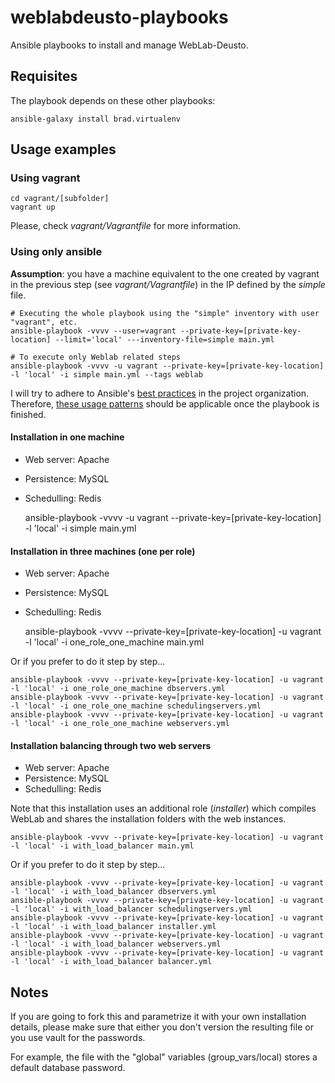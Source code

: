 # weblabdeusto-playbooks

Ansible playbooks to install and manage WebLab-Deusto.



## Requisites

The playbook depends on these other playbooks:

    ansible-galaxy install brad.virtualenv

## Usage examples

### Using vagrant

    cd vagrant/[subfolder]
    vagrant up
   
Please, check _vagrant/Vagrantfile_ for more information.

### Using only ansible

__Assumption__: you have a machine equivalent to the one created by vagrant in the previous step (see _vagrant/Vagrantfile_) in the IP defined by the _simple_ file.

    # Executing the whole playbook using the "simple" inventory with user "vagrant", etc.
    ansible-playbook -vvvv --user=vagrant --private-key=[private-key-location] --limit='local' ---inventory-file=simple main.yml
    
    # To execute only Weblab related steps
    ansible-playbook -vvvv -u vagrant --private-key=[private-key-location] -l 'local' -i simple main.yml --tags weblab

I will try to adhere to Ansible's [best practices](http://docs.ansible.com/playbooks_best_practices.html#content-organization) in the project organization. Therefore, [these usage patterns](http://docs.ansible.com/playbooks_best_practices.html#what-this-organization-enables-examples) should be applicable once the playbook is finished.


#### Installation in one machine

* Web server: Apache
* Persistence: MySQL
* Schedulling: Redis

    ansible-playbook -vvvv -u vagrant --private-key=[private-key-location] -l 'local' -i simple main.yml


#### Installation in three machines (one per role)

* Web server: Apache
* Persistence: MySQL
* Schedulling: Redis

    ansible-playbook -vvvv --private-key=[private-key-location] -u vagrant -l 'local' -i one_role_one_machine main.yml
    
Or if you prefer to do it step by step...

    ansible-playbook -vvvv --private-key=[private-key-location] -u vagrant -l 'local' -i one_role_one_machine dbservers.yml
    ansible-playbook -vvvv --private-key=[private-key-location] -u vagrant -l 'local' -i one_role_one_machine schedulingservers.yml
    ansible-playbook -vvvv --private-key=[private-key-location] -u vagrant -l 'local' -i one_role_one_machine webservers.yml

#### Installation balancing through two web servers

* Web server: Apache
* Persistence: MySQL
* Schedulling: Redis
 
Note that this installation uses an additional role (_installer_) which compiles WebLab and shares the installation folders with the web instances.

    ansible-playbook -vvvv --private-key=[private-key-location] -u vagrant -l 'local' -i with_load_balancer main.yml
    
Or if you prefer to do it step by step...

    ansible-playbook -vvvv --private-key=[private-key-location] -u vagrant -l 'local' -i with_load_balancer dbservers.yml
    ansible-playbook -vvvv --private-key=[private-key-location] -u vagrant -l 'local' -i with_load_balancer schedulingservers.yml
    ansible-playbook -vvvv --private-key=[private-key-location] -u vagrant -l 'local' -i with_load_balancer installer.yml
    ansible-playbook -vvvv --private-key=[private-key-location] -u vagrant -l 'local' -i with_load_balancer webservers.yml
    ansible-playbook -vvvv --private-key=[private-key-location] -u vagrant -l 'local' -i with_load_balancer balancer.yml


## Notes

If you are going to fork this and parametrize it with your own installation details, please make sure that either you don't version the resulting file or you use vault for the passwords.

For example, the file with the "global" variables (group_vars/local) stores a default database password.
